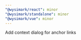 ```yaml
---
"@wysimark/react": minor
"@wysimark/standalone": minor
"@wysimark/vue": minor
---
```


Add context dialog for anchor links
